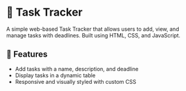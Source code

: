 # 📝 Task Tracker

A simple web-based Task Tracker that allows users to add, view, and manage tasks with deadlines. Built using HTML, CSS, and JavaScript.

## 🚀 Features

- Add tasks with a name, description, and deadline
- Display tasks in a dynamic table
- Responsive and visually styled with custom CSS


